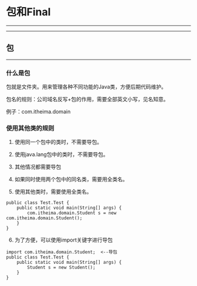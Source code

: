 # 包和Final

---

---

## 包

---

### 什么是包

包就是文件夹。用来管理各种不同功能的Java类，方便后期代码维护。

包名的规则：公司域名反写+包的作用，需要全部英文小写，见名知意。

例子：com.itheima.domain

### 使用其他类的规则

1. 使用同一个包中的类时，不需要导包。

2. 使用java.lang包中的类时，不需要导包。

3. 其他情况都需要导包

4. 如果同时使用两个包中的同名类，需要用全类名。

5. 使用其他类时，需要使用全类名。

```
public class Test.Test {
    public static void main(String[] args) {
        com.itheima.domain.Student s = new com.itheima.domain.Student();
    }
}
```

6. 为了方便，可以使用import关键字进行导包

```
import com.itheima.domain.Student;  <--导包
public class Test.Test {
    public static void main(String[] args) {
        Student s = new Student();
    }
}
```


















